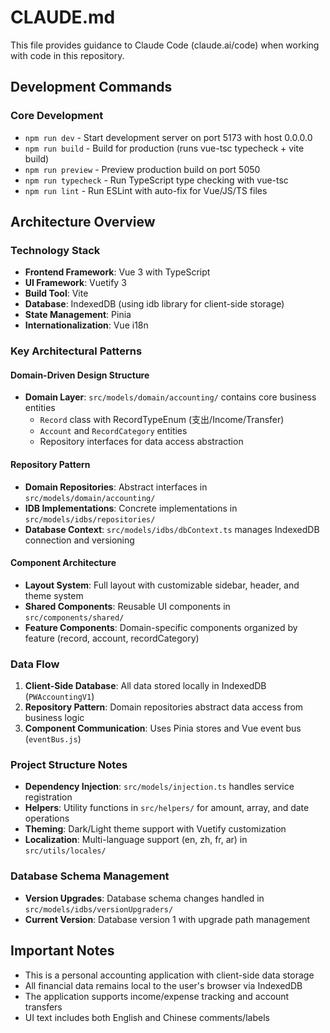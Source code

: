 # CLAUDE.md

This file provides guidance to Claude Code (claude.ai/code) when working with code in this repository.

## Development Commands

### Core Development
- `npm run dev` - Start development server on port 5173 with host 0.0.0.0
- `npm run build` - Build for production (runs vue-tsc typecheck + vite build)
- `npm run preview` - Preview production build on port 5050
- `npm run typecheck` - Run TypeScript type checking with vue-tsc
- `npm run lint` - Run ESLint with auto-fix for Vue/JS/TS files

## Architecture Overview

### Technology Stack
- **Frontend Framework**: Vue 3 with TypeScript
- **UI Framework**: Vuetify 3 
- **Build Tool**: Vite
- **Database**: IndexedDB (using idb library for client-side storage)
- **State Management**: Pinia
- **Internationalization**: Vue i18n

### Key Architectural Patterns

#### Domain-Driven Design Structure
- **Domain Layer**: `src/models/domain/accounting/` contains core business entities
  - `Record` class with RecordTypeEnum (支出/Income/Transfer)
  - `Account` and `RecordCategory` entities
  - Repository interfaces for data access abstraction

#### Repository Pattern
- **Domain Repositories**: Abstract interfaces in `src/models/domain/accounting/`
- **IDB Implementations**: Concrete implementations in `src/models/idbs/repositories/`
- **Database Context**: `src/models/idbs/dbContext.ts` manages IndexedDB connection and versioning

#### Component Architecture
- **Layout System**: Full layout with customizable sidebar, header, and theme system
- **Shared Components**: Reusable UI components in `src/components/shared/`
- **Feature Components**: Domain-specific components organized by feature (record, account, recordCategory)

### Data Flow
1. **Client-Side Database**: All data stored locally in IndexedDB (`PWAccountingV1`)
2. **Repository Pattern**: Domain repositories abstract data access from business logic
3. **Component Communication**: Uses Pinia stores and Vue event bus (`eventBus.js`)

### Project Structure Notes
- **Dependency Injection**: `src/models/injection.ts` handles service registration
- **Helpers**: Utility functions in `src/helpers/` for amount, array, and date operations
- **Theming**: Dark/Light theme support with Vuetify customization
- **Localization**: Multi-language support (en, zh, fr, ar) in `src/utils/locales/`

### Database Schema Management
- **Version Upgrades**: Database schema changes handled in `src/models/idbs/versionUpgraders/`
- **Current Version**: Database version 1 with upgrade path management

## Important Notes
- This is a personal accounting application with client-side data storage
- All financial data remains local to the user's browser via IndexedDB
- The application supports income/expense tracking and account transfers
- UI text includes both English and Chinese comments/labels